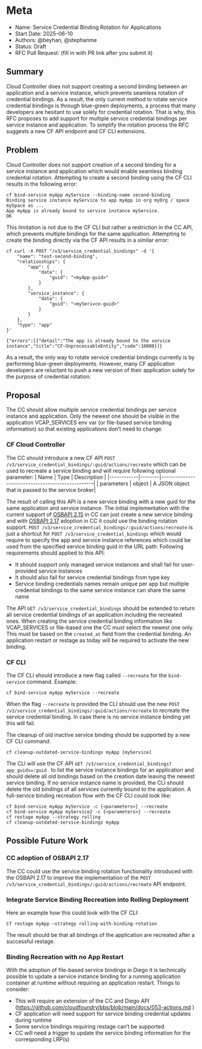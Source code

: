 # Meta
[meta]: #meta
- Name: Service Credential Binding Rotation for Applications
- Start Date: 2025-06-10
- Authors: @beyhan, @stephanme
- Status: Draft <!-- Acceptable values: Draft, Approved, On Hold, Superseded -->
- RFC Pull Request: (fill in with PR link after you submit it)

## Summary

Cloud Controller does not support creating a second binding between an application and a service instance, which prevents seamless rotation of credential bindings.  As a result, the only current method to rotate service credential bindings is through blue-green deployments, a process that many developers are hesitant to use solely for credential rotation. That is why, this RFC proposes to add support for multiple service credential bindings per service instance and application. To simplify the rotation process the RFC suggests a new CF API endpoint and CF CLI extensions.

## Problem

Cloud Controller does not support creation of a second binding for a service instance and application which would enable seamless binding credential rotation. Attempting to create a second binding using the CF CLI results in the following error:

```
cf bind-service myApp myService --binding-name second-binding
Binding service instance myService to app myApp in org myOrg / space mySpace as ...
App myApp is already bound to service instance myService.
OK
```
This limitation is not due to the CF CLI but rather a restriction in the CC API, which prevents multiple bindings for the same application. Attempting to create the binding directly via the CF API results in a similar error:

```
cf curl -X POST "/v3/service_credential_bindings" -d '{
    "name": "test-second-binding",
    "relationships": {
        "app": {
            "data": {
                "guid": "<myApp-guid>"
            }
        },
        "service_instance": {
            "data": {
                "guid": "<mySerivce-guid>"
            }
        }
    },
    "type": "app"
}'

{"errors":[{"detail":"The app is already bound to the service instance","title":"CF-UnprocessableEntity","code":10008}]}
```
As a result, the only way to rotate service credential bindings currently is by performing blue-green deployments. However, many CF application developers are reluctant to push a new version of their application solely for the purpose of credential rotation.

## Proposal

The CC should allow multiple service credential bindings per service instance and application. Only the newest one should be visible in the application VCAP_SERVICES env var (or file-based service binding information) so that existing applications don’t need to change.

### CF Cloud Controller

The CC should introduce a new CF API `POST /v3/service_credential_bindings/:guid/actions/recreate` which can be used to recreate a service binding and will require following optional parameter:
| Name       | Type   | Description                                      |
|------------|--------|--------------------------------------------------|
| parameters | object | A JSON object that is passed to the service broker|


The result of calling this API is a new service binding with a new guid for the same application and service instance. The initial implementation with the current support of [OSBAPI 2.15](https://github.com/openservicebrokerapi/servicebroker/blob/v2.15/spec.md) in CC can just create a new service binding and with [OSBAPI 2.17](https://github.com/openservicebrokerapi/servicebroker/blob/v2.17/spec.md) adoption in CC it could use the binding rotation support. `POST /v3/service_credential_bindings/:guid/actions/recreate` is just a shortcut for `POST /v3/service_credential_bindings` which would require to specify the app and service instance references which could be used from the specified service binding  guid in the URL path. Following requirements should applied to this API:
- It should support only managed service instances and shall fail for user-provided service instances
- It should also fail for service credential bindings from type key
- Service binding credentials names remain unique per app but multiple credential bindings to the same service instance can share the same name

The API `GET /v3/service_credential_bindings` should be extended to return all service credential bindings of an application including the recreated ones.
When creating the service credential binding information like VCAP_SERVICES or file-based one the CC must select the newest one only. This must be based on the `created_at` field from the credential binding.  An application restart or restage as today will be required to activate the new binding.

### CF CLI

The CF CLI should introduce a new flag called `--recreate` for the `bind-service` command. Example:
```
cf bind-service myApp myService --recreate
```
When the flag `--recreate` is provided the CLI should use the new `POST /v3/service_credential_bindings/:guid/actions/recreate` to recreate the service credential binding. In case there is no service instance binding yet this will fail.

The cleanup of old inactive service binding should be supported by a new CF CLI command:
```
cf cleanup-outdated-service-bindings myApp [myService]
```
The CLI will use the  CF API `GET /v3/service_credential_bindings?app_guids=:guid ` to list the service instance bindings for an application and should delete all old bindings based on the creation date leaving the newest service binding. If no service instance name is provided, the CLI should delete the old bindings of all services currently bound to the application. A full-service binding recreation flow with the CF CLI could look like:
```
cf bind-service myApp myService -c {<parameters>} --recreate
cf bind-service myApp myService2 -c {<parameters>} --recreate
cf restage myApp --strategy rolling
cf cleanup-outdated-service-bindings myApp
```
## Possible Future Work

### CC adoption of OSBAPI 2.17

The CC could use the service binding rotation functionality introduced with the OSBAPI 2.17 to improve the implementation of the `POST /v3/service_credential_bindings/:guid/actions/recreate` API endpoint.

### Integrate Service Binding Recreation into Rolling Deployment

Here an example how this could look with the CF CLI:
```
Cf restage myApp –strategy rolling-with-binding-rotation
```
The result should be that all bindings of the application are recreated after a successful restage.

### Binding Recreation with no App Restart

With the adoption of file-based service bindings in Diego it is technically possible to update a service instance binding for a running application container at runtime without requiring an application restart. Things to consider:
- This will require an extension of the CC and Diego API (https://github.com/cloudfoundry/bbs/blob/main/docs/053-actions.md )
- CF application will need support for service binding credential updates during runtime
- Some service bindings requiring restage can’t be supported
- CC will need a trigger to update the service binding information for the corresponding LRP(s)
